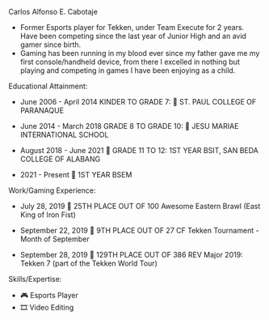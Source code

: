 Carlos Alfonso E. Cabotaje

- Former Esports player for Tekken, under Team Execute for 2 years. Have been competing since the last year of Junior High and an avid gamer since birth.
- Gaming has been running in my blood ever since my father gave me my first console/handheld device, from there I excelled in nothing but playing and competing in games I have been enjoying as a child.

Educational Attainment:

- June 2006 - April 2014
KINDER TO GRADE 7:
🏫 ST. PAUL COLLEGE OF PARANAQUE

- June 2014 - March 2018
GRADE 8 TO GRADE 10:
🏫 JESU MARIAE INTERNATIONAL SCHOOL

- August 2018 - June 2021
🏫 GRADE 11 TO 12:
1ST YEAR BSIT, SAN BEDA COLLEGE OF ALABANG

- 2021 - Present
🏫 1ST YEAR BSEM

Work/Gaming Experience:

- July 28, 2019
🏅 25TH PLACE OUT OF 100
Awesome Eastern Brawl (East King of Iron Fist)

- September 22, 2019
🏅 9TH PLACE OUT OF 27
CF Tekken Tournament - Month of September

- September 28, 2019
🏅 129TH PLACE OUT OF 386
REV Major 2019: Tekken 7 (part of the Tekken World Tour)

Skills/Expertise:

- 🎮 Esports Player
- 🎞 Video Editing



<!---
alfonsoooo/alfonsoooo is a ✨ special ✨ repository because its `README.md` (this file) appears on your GitHub profile.
You can click the Preview link to take a look at your changes.
--->
